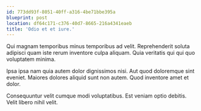 ```yaml
---
id: 773dd93f-8051-40ff-a316-4be71bbe395a
blueprint: post
location: df64c171-c376-40d7-8665-216a4341eaeb
title: 'Odio et et iure.'
---
```

Qui magnam temporibus minus temporibus ad velit. Reprehenderit soluta adipisci quam iste rerum inventore culpa aliquam. Quia veritatis qui qui quo voluptatem minima.

Ipsa ipsa nam quia autem dolor dignissimos nisi. Aut quod doloremque sint eveniet. Maiores dolores aliquid sunt non autem. Quod inventore amet et dolor.

Consequuntur velit cumque modi voluptatibus. Est veniam optio debitis. Velit libero nihil velit.